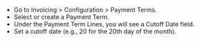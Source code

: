 - Go to Invoicing > Configuration > Payment Terms.
- Select or create a Payment Term.
- Under the Payment Term Lines, you will see a Cutoff Date field.
- Set a cutoff date (e.g., 20 for the 20th day of the month).

